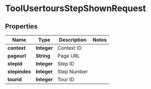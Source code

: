 

# ToolUsertoursStepShownRequest


## Properties

| Name | Type | Description | Notes |
|------------ | ------------- | ------------- | -------------|
|**context** | **Integer** | Context ID |  |
|**pageurl** | **String** | Page URL |  |
|**stepid** | **Integer** | Step ID |  |
|**stepindex** | **Integer** | Step Number |  |
|**tourid** | **Integer** | Tour ID |  |



